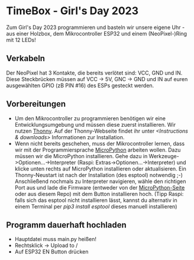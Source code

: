 # TimeBox - Girl's Day 2023

Zum Girl's Day 2023 programmieren und basteln wir unsere eigene Uhr - aus einer Holzbox,
dem Mikrocontroller ESP32 und einem (NeoPixel-)Ring mit 12 LEDs!

## Verkabeln
Der NeoPixel hat 3 Kontakte, die bereits verlötet sind: VCC, GND und IN.
Diese Steckbrücken müssen auf VCC -> 5V, GNC -> GND und IN auf euren ausgewählten GPIO (zB PIN #16) des ESPs gesteckt werden. 

## Vorbereitungen
- Um den Mikrocontroller zu programmieren benötigen wir eine Entwicklungsumgebung und
  müssen diese zuerst installieren. Wir nutzen [Thonny](https://thonny.org/). 
  Auf der Thonny-Webseite findet ihr unter <i><Instructions & downloads></i> Informationen zur Installation.
- Wenn nicht bereits geschehen, muss der Mikrocontroller lernen, dass wir mit der Programmiersprache
  [MicroPython](https://micropython.org) arbeiten wollen.
  Dazu müssen wir die MicroPython installieren.
  Gehe dazu in Werkzeuge->Optionen...->Interpreter (Raspi: Extras->Optionen...->Interpreter) und klicke unten rechts auf
  MicroPython installieren oder aktualisieren. Ein Thonny-Neustart ist nach der Installation (des esptool) notwendig ;-)
  Anschließend nochmals zu Interpreter navigieren, wähle den richtigen Port aus und lade die Firmware (entweder von der [MicroPython-Seite](https://micropython.org/download/esp32) oder aus diesem Repo)
  mit dem Button installieren hoch.
  (Tipp Raspi: falls sich das esptool nicht installieren lässt, kannst du alternativ in einem Terminal per <i> pip3 install esptool </i> dieses manuell installieren)


## Programm dauerhaft hochladen
- Hauptdatei muss main.py heißen!
- Rechtsklick -> Upload to /
- Auf ESP32 EN Button drücken

